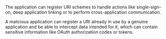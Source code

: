The application can register URI schemes to handle actions like single-sign-on, deep
application linking or to perform cross-application communication.

A malicious application can register a URI already in use by a genuine application
and be able to intercept data intended for it, which can contain sensitive information
like OAuth authorization codes or tokens.

